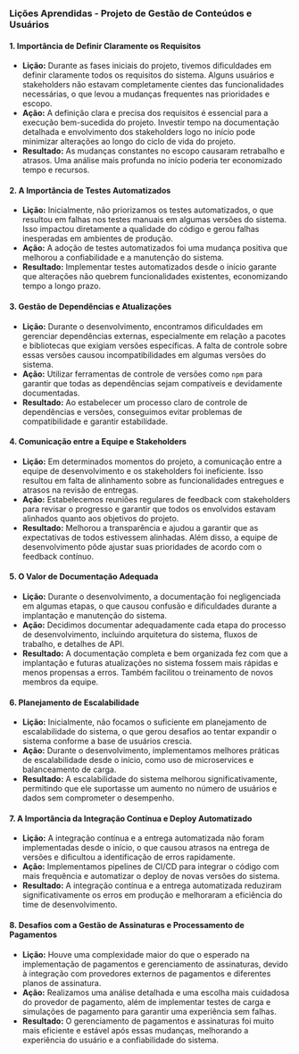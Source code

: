### **Lições Aprendidas - Projeto de Gestão de Conteúdos e Usuários**

#### **1. Importância de Definir Claramente os Requisitos**
- **Lição:** Durante as fases iniciais do projeto, tivemos dificuldades em definir claramente todos os requisitos do sistema. Alguns usuários e stakeholders não estavam completamente cientes das funcionalidades necessárias, o que levou a mudanças frequentes nas prioridades e escopo.
- **Ação:** A definição clara e precisa dos requisitos é essencial para a execução bem-sucedida do projeto. Investir tempo na documentação detalhada e envolvimento dos stakeholders logo no início pode minimizar alterações ao longo do ciclo de vida do projeto.
- **Resultado:** As mudanças constantes no escopo causaram retrabalho e atrasos. Uma análise mais profunda no início poderia ter economizado tempo e recursos.

#### **2. A Importância de Testes Automatizados**
- **Lição:** Inicialmente, não priorizamos os testes automatizados, o que resultou em falhas nos testes manuais em algumas versões do sistema. Isso impactou diretamente a qualidade do código e gerou falhas inesperadas em ambientes de produção.
- **Ação:** A adoção de testes automatizados foi uma mudança positiva que melhorou a confiabilidade e a manutenção do sistema.
- **Resultado:** Implementar testes automatizados desde o início garante que alterações não quebrem funcionalidades existentes, economizando tempo a longo prazo.

#### **3. Gestão de Dependências e Atualizações**
- **Lição:** Durante o desenvolvimento, encontramos dificuldades em gerenciar dependências externas, especialmente em relação a pacotes e bibliotecas que exigiam versões específicas. A falta de controle sobre essas versões causou incompatibilidades em algumas versões do sistema.
- **Ação:** Utilizar ferramentas de controle de versões como `npm` para garantir que todas as dependências sejam compatíveis e devidamente documentadas.
- **Resultado:** Ao estabelecer um processo claro de controle de dependências e versões, conseguimos evitar problemas de compatibilidade e garantir estabilidade.

#### **4. Comunicação entre a Equipe e Stakeholders**
- **Lição:** Em determinados momentos do projeto, a comunicação entre a equipe de desenvolvimento e os stakeholders foi ineficiente. Isso resultou em falta de alinhamento sobre as funcionalidades entregues e atrasos na revisão de entregas.
- **Ação:** Estabelecemos reuniões regulares de feedback com stakeholders para revisar o progresso e garantir que todos os envolvidos estavam alinhados quanto aos objetivos do projeto.
- **Resultado:** Melhorou a transparência e ajudou a garantir que as expectativas de todos estivessem alinhadas. Além disso, a equipe de desenvolvimento pôde ajustar suas prioridades de acordo com o feedback contínuo.

#### **5. O Valor de Documentação Adequada**
- **Lição:** Durante o desenvolvimento, a documentação foi negligenciada em algumas etapas, o que causou confusão e dificuldades durante a implantação e manutenção do sistema.
- **Ação:** Decidimos documentar adequadamente cada etapa do processo de desenvolvimento, incluindo arquitetura do sistema, fluxos de trabalho, e detalhes de API.
- **Resultado:** A documentação completa e bem organizada fez com que a implantação e futuras atualizações no sistema fossem mais rápidas e menos propensas a erros. Também facilitou o treinamento de novos membros da equipe.

#### **6. Planejamento de Escalabilidade**
- **Lição:** Inicialmente, não focamos o suficiente em planejamento de escalabilidade do sistema, o que gerou desafios ao tentar expandir o sistema conforme a base de usuários crescia.
- **Ação:** Durante o desenvolvimento, implementamos melhores práticas de escalabilidade desde o início, como uso de microservices e balanceamento de carga.
- **Resultado:** A escalabilidade do sistema melhorou significativamente, permitindo que ele suportasse um aumento no número de usuários e dados sem comprometer o desempenho.

#### **7. A Importância da Integração Contínua e Deploy Automatizado**
- **Lição:** A integração contínua e a entrega automatizada não foram implementadas desde o início, o que causou atrasos na entrega de versões e dificultou a identificação de erros rapidamente.
- **Ação:** Implementamos pipelines de CI/CD para integrar o código com mais frequência e automatizar o deploy de novas versões do sistema.
- **Resultado:** A integração contínua e a entrega automatizada reduziram significativamente os erros em produção e melhoraram a eficiência do time de desenvolvimento.

#### **8. Desafios com a Gestão de Assinaturas e Processamento de Pagamentos**
- **Lição:** Houve uma complexidade maior do que o esperado na implementação de pagamentos e gerenciamento de assinaturas, devido à integração com provedores externos de pagamentos e diferentes planos de assinatura.
- **Ação:** Realizamos uma análise detalhada e uma escolha mais cuidadosa do provedor de pagamento, além de implementar testes de carga e simulações de pagamento para garantir uma experiência sem falhas.
- **Resultado:** O gerenciamento de pagamentos e assinaturas foi muito mais eficiente e estável após essas mudanças, melhorando a experiência do usuário e a confiabilidade do sistema.
